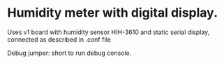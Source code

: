 Humidity meter with digital display.
=========

Uses v1 board with humidity sensor HIH-3610 and static serial display, connected as described in .conf file

Debug jumper: short to run debug console.
